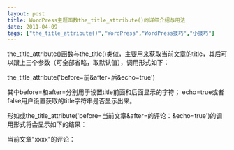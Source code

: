 ```yaml
---
layout: post
title: WordPress主题函数the_title_attribute()的详细介绍与用法		
date: 2011-04-09
tags: ["the_title_attribute()","WordPress","WordPress技巧","小技巧"]
---
```


the_title_attribute()函数与the_title()类似，主要用来获取当前文章的title，其后可以跟上三个参数（可全部省略，取默认值），调用形式如下：

the_title_attribute('before=前&after=后&echo=true')

其中before=和after=分别用于设置title前面和后面显示的字符；
echo=true或者false用户设置获取的title字符串是否显示出来。

形如<?php the_title('当前文章', '的评论：', true); ?>或the_title_attribute('before=当前文章&after=的评论：&echo=true')的调用形式将会显示如下的结果：

当前文章"xxxx"的评论：		